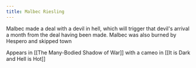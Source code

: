```yaml
---
title: Malbec Riesling
---
```

Malbec made a deal with a devil in hell, which will trigger that devil's arrival a month from the deal having been made. Malbec was also burned by Hespero and skipped town

Appears in [[The Many-Bodied Shadow of War]] with a cameo in [[It is Dark and Hell is Hot]]